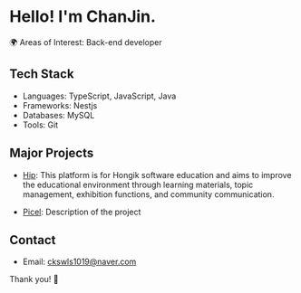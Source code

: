 # Hello! I'm ChanJin.
🌍 Areas of Interest: Back-end developer

## Tech Stack
- Languages: TypeScript, JavaScript, Java
- Frameworks: Nestjs
- Databases: MySQL
- Tools: Git

## Major Projects
- [Hip](https://github.com/Chanj1019/Hip): This platform is for Hongik software education and aims to improve the educational environment
through learning materials, topic management, exhibition functions, and community communication.

- [Picel](link): Description of the project

## Contact
- Email: ckswls1019@naver.com

Thank you! 🚀
